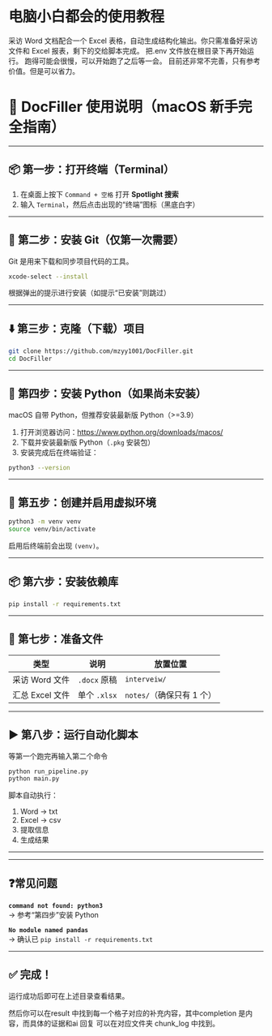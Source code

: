 # 电脑小白都会的使用教程

采访 Word 文档配合一个 Excel 表格，自动生成结构化输出。你只需准备好采访文件和 Excel 报表，剩下的交给脚本完成。
把.env 文件放在根目录下再开始运行。
跑得可能会很慢，可以开始跑了之后等一会。
目前还非常不完善，只有参考价值。但是可以省力。

# 📝 DocFiller 使用说明（macOS 新手完全指南）



---

## 📦 第一步：打开终端（Terminal）

1. 在桌面上按下 `Command + 空格` 打开 **Spotlight 搜索**  
2. 输入 `Terminal`，然后点击出现的“终端”图标（黑底白字）

---

## 🔧 第二步：安装 Git（仅第一次需要）

Git 是用来下载和同步项目代码的工具。

```bash
xcode-select --install
```

根据弹出的提示进行安装（如提示“已安装”则跳过）

---

## ⬇️ 第三步：克隆（下载）项目

```bash
git clone https://github.com/mzyy1001/DocFiller.git
cd DocFiller
```

---

## 🐍 第四步：安装 Python（如果尚未安装）

macOS 自带 Python，但推荐安装最新版 Python（>=3.9）

1. 打开浏览器访问：https://www.python.org/downloads/macos/
2. 下载并安装最新版 Python（`.pkg` 安装包）
3. 安装完成后在终端验证：

```bash
python3 --version
```

---

## 🧪 第五步：创建并启用虚拟环境

```bash
python3 -m venv venv
source venv/bin/activate
```

启用后终端前会出现 `(venv)`。

---

## 📦 第六步：安装依赖库

```bash
pip install -r requirements.txt
```

---

## 📁 第七步：准备文件

| 类型 | 说明 | 放置位置 |
|------|------|----------|
| 采访 Word 文件 | `.docx` 原稿 | `interveiw/` |
| 汇总 Excel 文件 | 单个 `.xlsx` | `notes/`（确保只有 1 个） |

---

## ▶️ 第八步：运行自动化脚本

等第一个跑完再输入第二个命令

```bash
python run_pipeline.py
python main.py
```

脚本自动执行：

1. Word → txt  
2. Excel → csv  
3. 提取信息  
4. 生成结果  

---


---

## ❓常见问题

**`command not found: python3`**  
→ 参考“第四步”安装 Python

**`No module named pandas`**  
→ 确认已 `pip install -r requirements.txt`

---

## ✅ 完成！

运行成功后即可在上述目录查看结果。

然后你可以在result 中找到每一个格子对应的补充内容，其中completion 是内容，而具体的证据和ai 回复 可以在对应文件夹 chunk_log 中找到。
